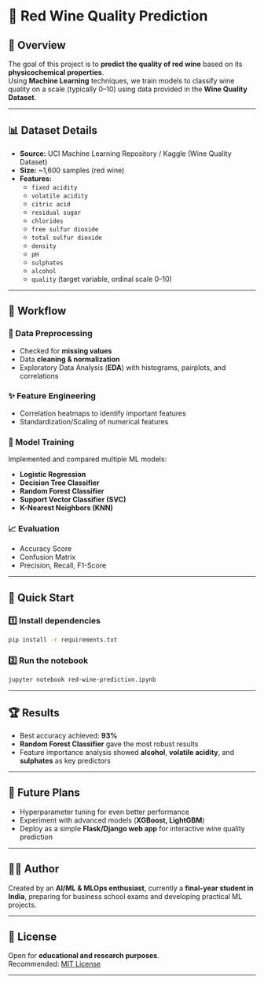 # 🍷 Red Wine Quality Prediction

## 📌 Overview
The goal of this project is to **predict the quality of red wine** based on its **physicochemical properties**.  
Using **Machine Learning** techniques, we train models to classify wine quality on a scale (typically 0–10) using data provided in the **Wine Quality Dataset**.

---

## 📊 Dataset Details
- **Source:** UCI Machine Learning Repository / Kaggle (Wine Quality Dataset)  
- **Size:** ~1,600 samples (red wine)  
- **Features:**  
  - `fixed acidity`  
  - `volatile acidity`  
  - `citric acid`  
  - `residual sugar`  
  - `chlorides`  
  - `free sulfur dioxide`  
  - `total sulfur dioxide`  
  - `density`  
  - `pH`  
  - `sulphates`  
  - `alcohol`  
  - `quality` (target variable, ordinal scale 0–10)

---

## 🔄 Workflow

### 🧹 Data Preprocessing
- Checked for **missing values**  
- Data **cleaning & normalization**  
- Exploratory Data Analysis (**EDA**) with histograms, pairplots, and correlations  

### ✨ Feature Engineering
- Correlation heatmaps to identify important features  
- Standardization/Scaling of numerical features  

### 🤖 Model Training
Implemented and compared multiple ML models:
- **Logistic Regression**  
- **Decision Tree Classifier**  
- **Random Forest Classifier**  
- **Support Vector Classifier (SVC)**  
- **K-Nearest Neighbors (KNN)**  

### 📈 Evaluation
- Accuracy Score  
- Confusion Matrix  
- Precision, Recall, F1-Score  

---

## 🚀 Quick Start

### 1️⃣ Install dependencies
```bash
pip install -r requirements.txt
```

### 2️⃣ Run the notebook
```bash
jupyter notebook red-wine-prediction.ipynb
```

---

## 🏆 Results
- Best accuracy achieved: **93%**  
- **Random Forest Classifier** gave the most robust results  
- Feature importance analysis showed **alcohol**, **volatile acidity**, and **sulphates** as key predictors  

---

## 🔮 Future Plans
- Hyperparameter tuning for even better performance  
- Experiment with advanced models (**XGBoost, LightGBM**)  
- Deploy as a simple **Flask/Django web app** for interactive wine quality prediction  

---

## 👨‍💻 Author
Created by an **AI/ML & MLOps enthusiast**, currently a **final-year student in India**, preparing for business school exams and developing practical ML projects.  

---

## 📜 License
Open for **educational and research purposes**.  
Recommended: [MIT License](https://opensource.org/licenses/MIT)  

---
